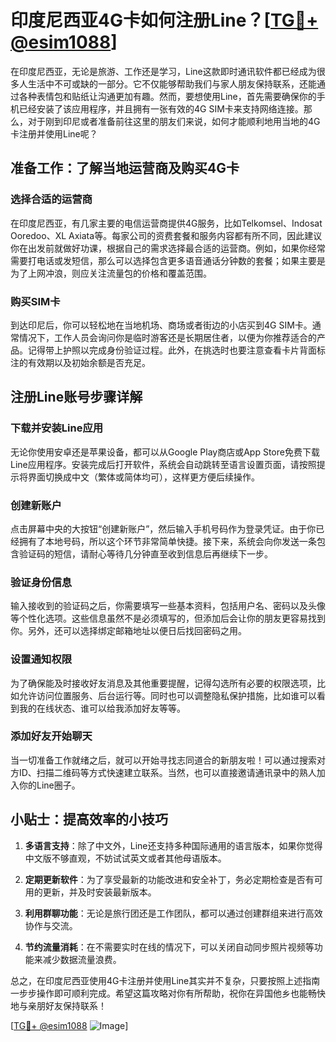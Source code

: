 # 印度尼西亚4G卡如何注册Line？[[TG💪+ @esim1088](https://t.me/s/esim1088)]

在印度尼西亚，无论是旅游、工作还是学习，Line这款即时通讯软件都已经成为很多人生活中不可或缺的一部分。它不仅能够帮助我们与家人朋友保持联系，还能通过各种表情包和贴纸让沟通更加有趣。然而，要想使用Line，首先需要确保你的手机已经安装了该应用程序，并且拥有一张有效的4G SIM卡来支持网络连接。那么，对于刚到印尼或者准备前往这里的朋友们来说，如何才能顺利地用当地的4G卡注册并使用Line呢？

## 准备工作：了解当地运营商及购买4G卡

### 选择合适的运营商
在印度尼西亚，有几家主要的电信运营商提供4G服务，比如Telkomsel、Indosat Ooredoo、XL Axiata等。每家公司的资费套餐和服务内容都有所不同，因此建议你在出发前就做好功课，根据自己的需求选择最合适的运营商。例如，如果你经常需要打电话或发短信，那么可以选择包含更多语音通话分钟数的套餐；如果主要是为了上网冲浪，则应关注流量包的价格和覆盖范围。

### 购买SIM卡
到达印尼后，你可以轻松地在当地机场、商场或者街边的小店买到4G SIM卡。通常情况下，工作人员会询问你是临时游客还是长期居住者，以便为你推荐适合的产品。记得带上护照以完成身份验证过程。此外，在挑选时也要注意查看卡片背面标注的有效期以及初始余额是否充足。

## 注册Line账号步骤详解

### 下载并安装Line应用
无论你使用安卓还是苹果设备，都可以从Google Play商店或App Store免费下载Line应用程序。安装完成后打开软件，系统会自动跳转至语言设置页面，请按照提示将界面切换成中文（繁体或简体均可），这样更方便后续操作。

### 创建新账户
点击屏幕中央的大按钮“创建新账户”，然后输入手机号码作为登录凭证。由于你已经拥有了本地号码，所以这个环节非常简单快捷。接下来，系统会向你发送一条包含验证码的短信，请耐心等待几分钟直至收到信息后再继续下一步。

### 验证身份信息
输入接收到的验证码之后，你需要填写一些基本资料，包括用户名、密码以及头像等个性化选项。这些信息虽然不是必须填写的，但添加后会让你的朋友更容易找到你。另外，还可以选择绑定邮箱地址以便日后找回密码之用。

### 设置通知权限
为了确保能及时接收好友消息及其他重要提醒，记得勾选所有必要的权限选项，比如允许访问位置服务、后台运行等。同时也可以调整隐私保护措施，比如谁可以看到我的在线状态、谁可以给我添加好友等等。

### 添加好友开始聊天
当一切准备工作就绪之后，就可以开始寻找志同道合的新朋友啦！可以通过搜索对方ID、扫描二维码等方式快速建立联系。当然，也可以直接邀请通讯录中的熟人加入你的Line圈子。

## 小贴士：提高效率的小技巧

1. **多语言支持**：除了中文外，Line还支持多种国际通用的语言版本，如果你觉得中文版不够直观，不妨试试英文或者其他母语版本。
   
2. **定期更新软件**：为了享受最新的功能改进和安全补丁，务必定期检查是否有可用的更新，并及时安装最新版本。

3. **利用群聊功能**：无论是旅行团还是工作团队，都可以通过创建群组来进行高效协作与交流。

4. **节约流量消耗**：在不需要实时在线的情况下，可以关闭自动同步照片视频等功能来减少数据流量浪费。

总之，在印度尼西亚使用4G卡注册并使用Line其实并不复杂，只要按照上述指南一步步操作即可顺利完成。希望这篇攻略对你有所帮助，祝你在异国他乡也能畅快地与亲朋好友保持联系！

[[TG💪+ @esim1088](https://t.me/s/esim1088) ![Image](https://i.postimg.cc/4NQfJmqS/Snipaste-2025-05-13-00-14-12.png)]